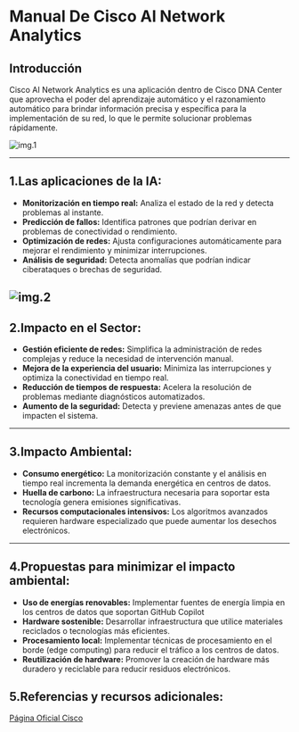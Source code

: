 # Manual De Cisco Al Network Analytics 

## Introducción 
Cisco AI Network Analytics es una aplicación dentro de Cisco DNA Center que aprovecha el poder del aprendizaje automático y el razonamiento automático para brindar información precisa y específica para la implementación de su red, lo que le permite solucionar problemas rápidamente. 

![img.1](https://www.cisco.com/c/dam/en/us/td/i/400001-500000/430001-440000/438001-439000/438909.jpg)


---

## 1.Las aplicaciones de la IA: 
- **Monitorización en tiempo real:** Analiza el estado de la red y detecta problemas al instante. 
- **Predicción de fallos:** Identifica patrones que podrían derivar en problemas de conectividad o rendimiento.
- **Optimización de redes:** Ajusta configuraciones automáticamente para mejorar el rendimiento y minimizar interrupciones.  
- **Análisis de seguridad:** Detecta anomalías que podrían indicar ciberataques o brechas de seguridad.  


![img.2](https://storage.googleapis.com/blogs-images-new/ciscoblogs/1/5cf80e763aeab.jpg)
---

## 2.Impacto en el Sector:

- **Gestión eficiente de redes:** Simplifica la administración de redes complejas y reduce la necesidad de intervención manual.
- **Mejora de la experiencia del usuario:** Minimiza las interrupciones y optimiza la conectividad en tiempo real.  
- **Reducción de tiempos de respuesta:** Acelera la resolución de problemas mediante diagnósticos automatizados.  
- **Aumento de la seguridad:** Detecta y previene amenazas antes de que impacten el sistema.  

---

## 3.Impacto Ambiental: 

- **Consumo energético:** La monitorización constante y el análisis en tiempo real incrementa la demanda energética en centros de datos.
- **Huella de carbono:** La infraestructura necesaria para soportar esta tecnología genera emisiones significativas.
- **Recursos computacionales intensivos:** Los algoritmos avanzados requieren hardware especializado que puede aumentar los desechos electrónicos.

---

## 4.Propuestas para minimizar el impacto ambiental: 

- **Uso de energías renovables:** Implementar fuentes de energía limpia en los centros de datos que soportan GitHub Copilot
- **Hardware sostenible:** Desarrollar infraestructura que utilice materiales reciclados o tecnologías más eficientes.
- **Procesamiento local:** Implementar técnicas de procesamiento en el borde (edge computing) para reducir el tráfico a los centros de datos.
- **Reutilización de hardware:** Promover la creación de hardware más duradero y reciclable para reducir residuos electrónicos. 

## 5.Referencias y recursos adicionales: 
[Página Oficial Cisco](https://www.cisco.com/c/en/us/td/docs/cloud-systems-management/network-automation-and-management/dna-center-assurance/2-3-5/b_cisco_dna_assurance_2_3_5_ug/b_cisco_dna_assurance_2_3_3_ug_chapter_010.html)

